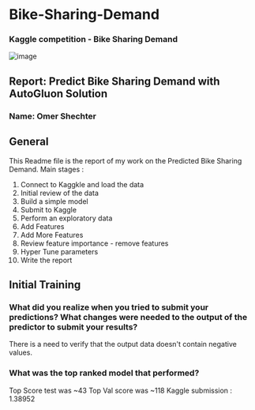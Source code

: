 # Bike-Sharing-Demand
### Kaggle competition  - Bike Sharing Demand

![image](https://user-images.githubusercontent.com/7562160/145544439-cb1b5760-32bc-499b-89c8-c85751ad8910.png)

## Report: Predict Bike Sharing Demand with AutoGluon Solution
### Name: Omer Shechter

## General 
This Readme file is the report of my work on the Predicted Bike Sharing Demand. 
Main stages :
1. Connect to Kaggkle and load the data 
2. Initial review of the data 
3. Build a simple model 
4. Submit to Kaggle 
5. Perform an exploratory data 
6. Add Features 
7. 	Add More Features 
8. Review feature importance - remove features 
9. Hyper Tune parameters 
10. Write the report 


## Initial Training
### What did you realize when you tried to submit your predictions? What changes were needed to the output of the predictor to submit your results?
There is a need to verify that the output data doesn't contain negative values.
### What was the top ranked model that performed?
 
Top Score test was ~43   Top Val score was ~118
Kaggle submission  : 1.38952


